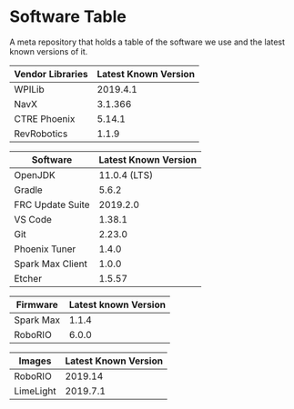 # Software Table
A meta repository that holds a table of the software we use and the latest known versions of it. 

| Vendor Libraries | Latest Known Version |
|------------------|----------------------|
| WPILib           | 2019.4.1             |
| NavX             | 3.1.366              |
| CTRE Phoenix     | 5.14.1               |
| RevRobotics      | 1.1.9                |

| Software         | Latest Known Version |
|------------------|----------------------|
| OpenJDK          | 11.0.4 (LTS)         |
| Gradle           | 5.6.2                |
| FRC Update Suite | 2019.2.0             |
| VS Code          | 1.38.1               |
| Git              | 2.23.0               |
| Phoenix Tuner    | 1.4.0                |
| Spark Max Client | 1.0.0                |
| Etcher           | 1.5.57               |

| Firmware  | Latest known Version |
|-----------|----------------------|
| Spark Max | 1.1.4                |
| RoboRIO   | 6.0.0                |

| Images    | Latest Known Version |
|-----------|----------------------|
| RoboRIO   | 2019.14              |
| LimeLight | 2019.7.1             |

